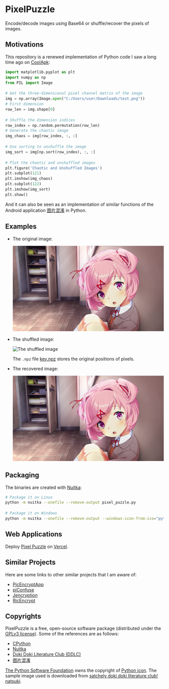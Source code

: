# PixelPuzzle

Encode/decode images using Base64
or shuffle/recover the pixels of images.

## Motivations

This repository is a renewed implementation
of Python code I saw a long time ago on [CoolApk](https://www.coolapk.com/):

```python
import matplotlib.pyplot as plt
import numpy as np
from PIL import Image

# Get the three-dimensional pixel channel matrix of the image
img = np.array(Image.open("C:/Users/user/Downloads/test.png"))
# First dimension
row_len = img.shape[0]

# Shuffle the dimension indices
row_index = np.random.permutation(row_len)
# Generate the chaotic image
img_chaos = img[row_index, :, :]

# Use sorting to unshuffle the image
img_sort = img[np.sort(row_index), :, :]

# Plot the chaotic and unshuffled images
plt.figure('Chaotic and Unshuffled Images')
plt.subplot(121)
plt.imshow(img_chaos)
plt.subplot(122)
plt.imshow(img_sort)
plt.show()
```

And it can also be seen as an implementation
of similar functions of the Android application
[图片混淆](https://www.coolapk.com/feed/27933328?shareKey=N2QxMWY3MTExMDc0NjY0OWQwYWE)
in Python.

## Examples

- The original image:

    ![The original image](./assets/original.png "original")

- The shuffled image:

    ![The shuffled image](./assets/shuffled.png "shuffled")

    The `.npz` file [key.npz](./assets/key.npz) stores the original positions of pixels.

- The recovered image:

    ![The recovered image](./assets/recovered.png "recovered")

## Packaging

The binaries are created with
[Nuitka](https://github.com/Nuitka/Nuitka):

```bash
# Package it on Linux
python -m nuitka --onefile --remove-output pixel_puzzle.py

# Package it on Windows
python -m nuitka --onefile --remove-output --windows-icon-from-ico="python.ico" pixel_puzzle.py
```

## Web Applications

Deploy [Pixel Puzzle](https://pixelpuzzle-web.vercel.app/)
on [Vercel](https://github.com/vercel/vercel).

## Similar Projects

Here are some links to other similar projects that I am aware of:

- [PicEncryptApp](https://github.com/goldsudo/PicEncryptApp)
- [piConfuse](https://github.com/Conyrol/piConfuse)
- [Jencryption](https://github.com/Jinnrry/Jencryption)
- [RicEncrypt](https://github.com/NaviHX/ricencrypt)

## Copyrights

PixelPuzzle is a free, open-source software package
(distributed under the [GPLv3 license](./LICENSE)).
Some of the references are as follows:

- [CPython](https://github.com/python/cpython)
- [Nuitka](https://github.com/Nuitka/Nuitka)
- [Doki Doki Literature Club (DDLC)](https://ddlc.moe/)
- [图片混淆](https://www.coolapk.com/feed/27933328?shareKey=N2QxMWY3MTExMDc0NjY0OWQwYWE)

[The Python Software Foundation](https://www.python.org/psf-landing/)
owns the copyright of [Python icon](./assets/python.ico).
The sample image used is downloaded from
[satchely doki doki literature club! natsuki](https://yande.re/post/show/465068).
